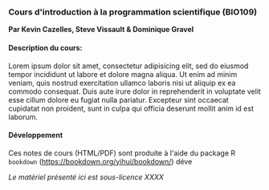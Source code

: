 ### Cours d'introduction à la programmation scientifique (BIO109)

**Par Kevin Cazelles, Steve Vissault & Dominique Gravel**

#### Description du cours:

Lorem ipsum dolor sit amet, consectetur adipisicing elit, sed do eiusmod tempor incididunt ut labore et dolore magna aliqua. Ut enim ad minim veniam, quis nostrud exercitation ullamco laboris nisi ut aliquip ex ea commodo consequat. Duis aute irure dolor in reprehenderit in voluptate velit esse cillum dolore eu fugiat nulla pariatur. Excepteur sint occaecat cupidatat non proident, sunt in culpa qui officia deserunt mollit anim id est laborum.

#### Développement

Ces notes de cours (HTML/PDF) sont produite à l'aide du package R ```bookdown``` (https://bookdown.org/yihui/bookdown/) déve

*Le matériel présenté ici est sous-licence XXXX*
